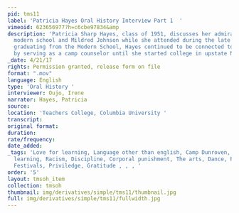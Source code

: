 ```yaml
---
pid: tms11
label: 'Patricia Hayes Oral History Interview Part 1  '
vimeoid: 623656977?h=c6cbe97834&amp
description: 'Patricia Sharp Hayes, class of 1951, discusses her admiration for the
  modern school and Mildred Johnson while she attended during the late 1940s. After
  graduating from the Modern School, Hayes continued to be connected to the school
  by serving as a camp counselor until she started college in upstate NY. '
_date: 4/21/17
rights: Permission granted, release form on file
format: ".mov"
language: English
type: 'Oral History '
interviewer: Oujo, Irene
narrator: Hayes, Patricia
source:
location: 'Teachers College, Columbia University '
transcript:
original format:
duration:
rate/frequency:
date_added:
_tags: 'Love for learning, Language other than english, Camp Dunroven, Multicultural
  learning, Racism, Discipline, Corporal punishment, The arts, Dance, Private Schools,
  Festivals, Priviledge, Gratitude , , , '
order: '5'
layout: tmsoh_item
collection: tmsoh
thumbnail: img/derivatives/simple/tms11/thumbnail.jpg
full: img/derivatives/simple/tms11/fullwidth.jpg
---
```


